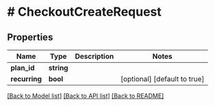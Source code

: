 # # CheckoutCreateRequest

## Properties

Name | Type | Description | Notes
------------ | ------------- | ------------- | -------------
**plan_id** | **string** |  |
**recurring** | **bool** |  | [optional] [default to true]

[[Back to Model list]](../../README.md#models) [[Back to API list]](../../README.md#endpoints) [[Back to README]](../../README.md)
